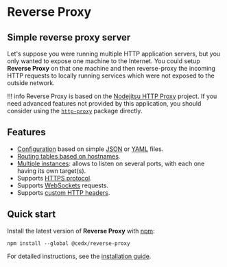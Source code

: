 # Reverse Proxy

## Simple reverse proxy server
Let's suppose you were running multiple HTTP application servers, but you only wanted to expose one machine to the Internet. You could setup **Reverse Proxy** on that one machine and then reverse-proxy the incoming HTTP requests to locally running services which were not exposed to the outside network.

!!! info
    Reverse Proxy is based on the [Nodejitsu HTTP Proxy](https://github.com/nodejitsu/node-http-proxy) project.
    If you need advanced features not provided by this application, you should consider using the [`http-proxy`](https://www.npmjs.com/package/http-proxy) package directly.

## Features
- [Configuration](usage/configuration.md) based on simple [JSON](https://json.org) or [YAML](http://yaml.org) files.
- [Routing tables based on hostnames](usage/hostname_routing.md).
- [Multiple instances](usage/multiple_ports.md): allows to listen on several ports, with each one having its own target(s).
- Supports [HTTPS protocol](usage/using_https.md).
- Supports [WebSockets](https://en.wikipedia.org/wiki/WebSocket) requests.
- Supports [custom HTTP headers](usage/http_headers.md).

## Quick start
Install the latest version of **Reverse Proxy** with [npm](https://www.npmjs.com):

```shell
npm install --global @cedx/reverse-proxy
```

For detailed instructions, see the [installation guide](installation.md).

